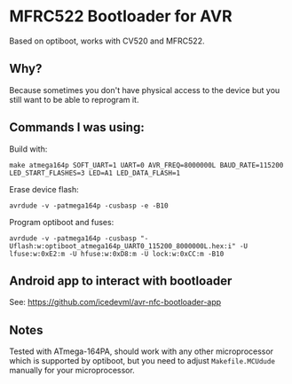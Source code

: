 MFRC522 Bootloader for AVR
==========================

Based on optiboot, works with CV520 and MFRC522.

## Why?

Because sometimes you don't have physical access to the device but you still want to be able to reprogram it.

## Commands I was using:

Build with:
```
make atmega164p SOFT_UART=1 UART=0 AVR_FREQ=8000000L BAUD_RATE=115200 LED_START_FLASHES=3 LED=A1 LED_DATA_FLASH=1
```

Erase device flash:
```
avrdude -v -patmega164p -cusbasp -e -B10
```

Program optiboot and fuses:
```
avrdude -v -patmega164p -cusbasp "-Uflash:w:optiboot_atmega164p_UART0_115200_8000000L.hex:i" -U lfuse:w:0xE2:m -U hfuse:w:0xD8:m -U lock:w:0xCC:m -B10
```

## Android app to interact with bootloader
See: https://github.com/icedevml/avr-nfc-bootloader-app

## Notes
Tested with ATmega-164PA, should work with any other microprocessor which is supported by optiboot, but you need to adjust `Makefile.MCUdude` manually for your microprocessor.
